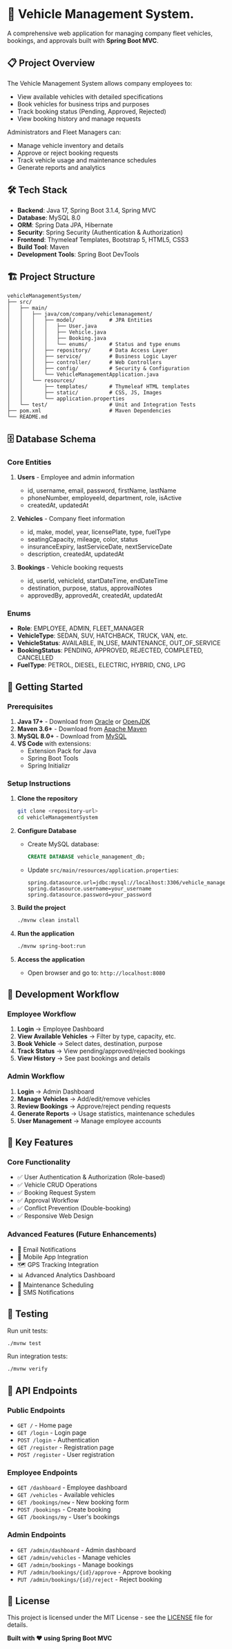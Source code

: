 # 🚗 Vehicle Management System.

A comprehensive web application for managing company fleet vehicles, bookings, and approvals built with **Spring Boot MVC**.

## 📋 Project Overview

The Vehicle Management System allows company employees to:

- View available vehicles with detailed specifications
- Book vehicles for business trips and purposes
- Track booking status (Pending, Approved, Rejected)
- View booking history and manage requests

Administrators and Fleet Managers can:

- Manage vehicle inventory and details
- Approve or reject booking requests
- Track vehicle usage and maintenance schedules
- Generate reports and analytics

## 🛠 Tech Stack

- **Backend**: Java 17, Spring Boot 3.1.4, Spring MVC
- **Database**: MySQL 8.0
- **ORM**: Spring Data JPA, Hibernate
- **Security**: Spring Security (Authentication & Authorization)
- **Frontend**: Thymeleaf Templates, Bootstrap 5, HTML5, CSS3
- **Build Tool**: Maven
- **Development Tools**: Spring Boot DevTools

## 🏗 Project Structure

```
vehicleManagementSystem/
├── src/
│   ├── main/
│   │   ├── java/com/company/vehiclemanagement/
│   │   │   ├── model/           # JPA Entities
│   │   │   │   ├── User.java
│   │   │   │   ├── Vehicle.java
│   │   │   │   ├── Booking.java
│   │   │   │   └── enums/       # Status and type enums
│   │   │   ├── repository/      # Data Access Layer
│   │   │   ├── service/         # Business Logic Layer
│   │   │   ├── controller/      # Web Controllers
│   │   │   ├── config/          # Security & Configuration
│   │   │   └── VehicleManagementApplication.java
│   │   └── resources/
│   │       ├── templates/       # Thymeleaf HTML templates
│   │       ├── static/          # CSS, JS, Images
│   │       └── application.properties
│   └── test/                    # Unit and Integration Tests
├── pom.xml                      # Maven Dependencies
└── README.md
```

## 🗄 Database Schema

### Core Entities

1. **Users** - Employee and admin information

   - id, username, email, password, firstName, lastName
   - phoneNumber, employeeId, department, role, isActive
   - createdAt, updatedAt

2. **Vehicles** - Company fleet information

   - id, make, model, year, licensePlate, type, fuelType
   - seatingCapacity, mileage, color, status
   - insuranceExpiry, lastServiceDate, nextServiceDate
   - description, createdAt, updatedAt

3. **Bookings** - Vehicle booking requests
   - id, userId, vehicleId, startDateTime, endDateTime
   - destination, purpose, status, approvalNotes
   - approvedBy, approvedAt, createdAt, updatedAt

### Enums

- **Role**: EMPLOYEE, ADMIN, FLEET_MANAGER
- **VehicleType**: SEDAN, SUV, HATCHBACK, TRUCK, VAN, etc.
- **VehicleStatus**: AVAILABLE, IN_USE, MAINTENANCE, OUT_OF_SERVICE
- **BookingStatus**: PENDING, APPROVED, REJECTED, COMPLETED, CANCELLED
- **FuelType**: PETROL, DIESEL, ELECTRIC, HYBRID, CNG, LPG

## 🚀 Getting Started

### Prerequisites

1. **Java 17+** - Download from [Oracle](https://www.oracle.com/java/technologies/downloads/) or [OpenJDK](https://openjdk.org/)
2. **Maven 3.6+** - Download from [Apache Maven](https://maven.apache.org/download.cgi)
3. **MySQL 8.0+** - Download from [MySQL](https://dev.mysql.com/downloads/mysql/)
4. **VS Code** with extensions:
   - Extension Pack for Java
   - Spring Boot Tools
   - Spring Initializr

### Setup Instructions

1. **Clone the repository**

   ```bash
   git clone <repository-url>
   cd vehicleManagementSystem
   ```

2. **Configure Database**

   - Create MySQL database:
     ```sql
     CREATE DATABASE vehicle_management_db;
     ```
   - Update `src/main/resources/application.properties`:
     ```properties
     spring.datasource.url=jdbc:mysql://localhost:3306/vehicle_management_db
     spring.datasource.username=your_username
     spring.datasource.password=your_password
     ```

3. **Build the project**

   ```bash
   ./mvnw clean install
   ```

4. **Run the application**

   ```bash
   ./mvnw spring-boot:run
   ```

5. **Access the application**
   - Open browser and go to: `http://localhost:8080`

## 🔧 Development Workflow

### Employee Workflow

1. **Login** → Employee Dashboard
2. **View Available Vehicles** → Filter by type, capacity, etc.
3. **Book Vehicle** → Select dates, destination, purpose
4. **Track Status** → View pending/approved/rejected bookings
5. **View History** → See past bookings and details

### Admin Workflow

1. **Login** → Admin Dashboard
2. **Manage Vehicles** → Add/edit/remove vehicles
3. **Review Bookings** → Approve/reject pending requests
4. **Generate Reports** → Usage statistics, maintenance schedules
5. **User Management** → Manage employee accounts

## 📁 Key Features

### Core Functionality

- ✅ User Authentication & Authorization (Role-based)
- ✅ Vehicle CRUD Operations
- ✅ Booking Request System
- ✅ Approval Workflow
- ✅ Conflict Prevention (Double-booking)
- ✅ Responsive Web Design

### Advanced Features (Future Enhancements)

- 📧 Email Notifications
- 📱 Mobile App Integration
- 🗺 GPS Tracking Integration
- 📊 Advanced Analytics Dashboard
- 🔧 Maintenance Scheduling
- 📱 SMS Notifications

## 🧪 Testing

Run unit tests:

```bash
./mvnw test
```

Run integration tests:

```bash
./mvnw verify
```

## 📝 API Endpoints

### Public Endpoints

- `GET /` - Home page
- `GET /login` - Login page
- `POST /login` - Authentication
- `GET /register` - Registration page
- `POST /register` - User registration

### Employee Endpoints

- `GET /dashboard` - Employee dashboard
- `GET /vehicles` - Available vehicles
- `GET /bookings/new` - New booking form
- `POST /bookings` - Create booking
- `GET /bookings/my` - User's bookings

### Admin Endpoints

- `GET /admin/dashboard` - Admin dashboard
- `GET /admin/vehicles` - Manage vehicles
- `GET /admin/bookings` - Manage bookings
- `PUT /admin/bookings/{id}/approve` - Approve booking
- `PUT /admin/bookings/{id}/reject` - Reject booking



## 📄 License

This project is licensed under the MIT License - see the [LICENSE](LICENSE) file for details.



**Built with ❤️ using Spring Boot MVC**
